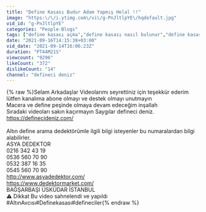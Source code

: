 ```yaml
---
title: "Define Kasası Budur Adam Yapmış Helal !!"
image: "https:\/\/i.ytimg.com\/vi\/g-PnJltlpYE\/hqdefault.jpg"
vid_id: "g-PnJltlpYE"
categories: "People-Blogs"
tags: ["define kasası açma","define kasası nasıl bulunur","define kasası açma anı"]
date: "2021-09-16T14:15:38+03:00"
vid_date: "2021-09-14T16:06:23Z"
duration: "PT44M21S"
viewcount: "9296"
likeCount: "372"
dislikeCount: "14"
channel: "defineci deniz"
---
```

{% raw %}Selam Arkadaşlar Videolarımı seyrettiniz için teşekkür ederim <br />lütfen kanalıma abone olmayı ve destek olmayı unutmayın<br />Macera ve define peşinde olmaya devam edeceğim inşallah<br />Sıradaki videoları sakın kaçırmayın Saygılar defineci deniz.<br /><a rel="nofollow" target="blank" href="https://definecideniz.com/">https://definecideniz.com/</a><br /><br />Altın define arama dedektörümle ilgili bilgi isteyenler bu numaralardan bilgi alabilirler.<br />ASYA DEDEKTOR<br />0216 342 43 19<br />0536 560 70 90<br />0532 387 16 35<br />0545 560 70 90<br /><a rel="nofollow" target="blank" href="http://www.asyadedektor.com/​​​​​​">http://www.asyadedektor.com/​​​​​​</a><br /><a rel="nofollow" target="blank" href="https://www.dedektormarket.com/​​​​​​">https://www.dedektormarket.com/​​​​​​</a><br />BAĞŞARBAŞI ÜSKÜDAR İSTANBUL<br />⚠️ Dikkat Bu video sahnelendi ve yapıldı<br />#AltınAvcısı#Definekasası#defineciler{% endraw %}
